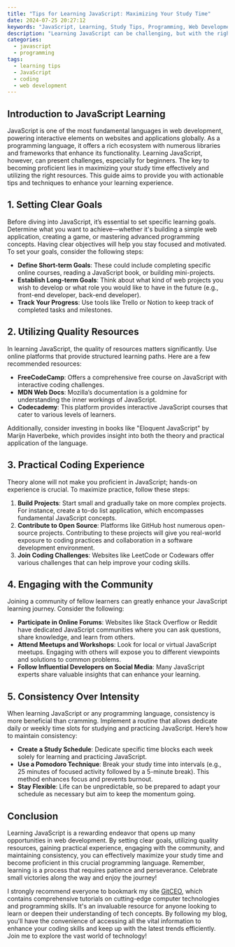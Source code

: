 ```yaml
---
title: "Tips for Learning JavaScript: Maximizing Your Study Time"
date: 2024-07-25 20:27:12
keywords: "JavaScript, Learning, Study Tips, Programming, Web Development, Coding Skills"
description: "Learning JavaScript can be challenging, but with the right strategies, you can maximize your study time and enhance your coding skills. In this article, we'll explore effective techniques and resources to help you become proficient in JavaScript. Discover how to structure your learning, set achievable goals, and utilize helpful tools and communities. We'll also discuss the importance of practice and real-world applications to solidify your understanding. Dive into the world of JavaScript and unlock your potential as a programmer with these valuable tips. Whether you're a beginner or looking to refresh your knowledge, this guide will improve your learning experience."
categories:
  - javascript
  - programming
tags:
  - learning tips
  - JavaScript
  - coding
  - web development
---
```


## Introduction to JavaScript Learning

JavaScript is one of the most fundamental languages in web development, powering interactive elements on websites and applications globally. As a programming language, it offers a rich ecosystem with numerous libraries and frameworks that enhance its functionality. Learning JavaScript, however, can present challenges, especially for beginners. The key to becoming proficient lies in maximizing your study time effectively and utilizing the right resources. This guide aims to provide you with actionable tips and techniques to enhance your learning experience.

<!-- more -->

## 1. Setting Clear Goals

Before diving into JavaScript, it’s essential to set specific learning goals. Determine what you want to achieve—whether it's building a simple web application, creating a game, or mastering advanced programming concepts. Having clear objectives will help you stay focused and motivated. To set your goals, consider the following steps:

- **Define Short-term Goals**: These could include completing specific online courses, reading a JavaScript book, or building mini-projects.
- **Establish Long-term Goals**: Think about what kind of web projects you wish to develop or what role you would like to have in the future (e.g., front-end developer, back-end developer).
- **Track Your Progress**: Use tools like Trello or Notion to keep track of completed tasks and milestones. 

## 2. Utilizing Quality Resources

In learning JavaScript, the quality of resources matters significantly. Use online platforms that provide structured learning paths. Here are a few recommended resources:

- **FreeCodeCamp**: Offers a comprehensive free course on JavaScript with interactive coding challenges.
- **MDN Web Docs**: Mozilla’s documentation is a goldmine for understanding the inner workings of JavaScript.
- **Codecademy**: This platform provides interactive JavaScript courses that cater to various levels of learners.

Additionally, consider investing in books like "Eloquent JavaScript" by Marijn Haverbeke, which provides insight into both the theory and practical application of the language.

## 3. Practical Coding Experience

Theory alone will not make you proficient in JavaScript; hands-on experience is crucial. To maximize practice, follow these steps:

1. **Build Projects**: Start small and gradually take on more complex projects. For instance, create a to-do list application, which encompasses fundamental JavaScript concepts.
2. **Contribute to Open Source**: Platforms like GitHub host numerous open-source projects. Contributing to these projects will give you real-world exposure to coding practices and collaboration in a software development environment.
3. **Join Coding Challenges**: Websites like LeetCode or Codewars offer various challenges that can help improve your coding skills. 

## 4. Engaging with the Community

Joining a community of fellow learners can greatly enhance your JavaScript learning journey. Consider the following:

- **Participate in Online Forums**: Websites like Stack Overflow or Reddit have dedicated JavaScript communities where you can ask questions, share knowledge, and learn from others.
- **Attend Meetups and Workshops**: Look for local or virtual JavaScript meetups. Engaging with others will expose you to different viewpoints and solutions to common problems.
- **Follow Influential Developers on Social Media**: Many JavaScript experts share valuable insights that can enhance your learning.

## 5. Consistency Over Intensity

When learning JavaScript or any programming language, consistency is more beneficial than cramming. Implement a routine that allows dedicate daily or weekly time slots for studying and practicing JavaScript. Here’s how to maintain consistency:

- **Create a Study Schedule**: Dedicate specific time blocks each week solely for learning and practicing JavaScript.
- **Use a Pomodoro Technique**: Break your study time into intervals (e.g., 25 minutes of focused activity followed by a 5-minute break). This method enhances focus and prevents burnout.
- **Stay Flexible**: Life can be unpredictable, so be prepared to adapt your schedule as necessary but aim to keep the momentum going.

## Conclusion

Learning JavaScript is a rewarding endeavor that opens up many opportunities in web development. By setting clear goals, utilizing quality resources, gaining practical experience, engaging with the community, and maintaining consistency, you can effectively maximize your study time and become proficient in this crucial programming language. Remember, learning is a process that requires patience and perseverance. Celebrate small victories along the way and enjoy the journey!

I strongly recommend everyone to bookmark my site [GitCEO](https://gitceo.com), which contains comprehensive tutorials on cutting-edge computer technologies and programming skills. It's an invaluable resource for anyone looking to learn or deepen their understanding of tech concepts. By following my blog, you'll have the convenience of accessing all the vital information to enhance your coding skills and keep up with the latest trends efficiently. Join me to explore the vast world of technology!